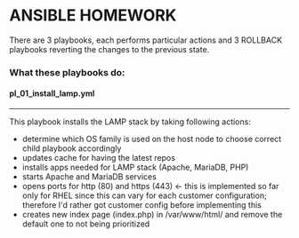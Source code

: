 # ANSIBLE HOMEWORK

There are 3 playbooks, each performs particular actions and 3 ROLLBACK playbooks reverting the changes to the previous state.

### What these playbooks do:

#### pl_01_install_lamp.yml
-----------------------------
This playbook installs the LAMP stack by taking following actions:
- determine which OS family is used on the host node to choose correct child playbook accordingly
- updates cache for having the latest repos
- installs apps needed for LAMP stack (Apache, MariaDB, PHP)
- starts Apache and MariaDB services
- opens ports for http (80) and https (443)  <- this is implemented so far only for RHEL since this can vary for each customer configuration; therefore I'd rather got customer config before implementing this
- creates new index page (index.php) in /var/www/html/ and remove the default one to not being prioritized


